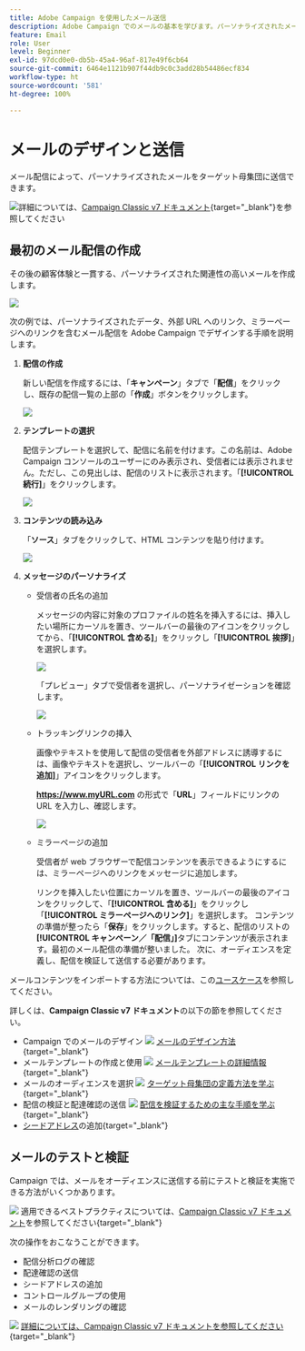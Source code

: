 ```yaml
---
title: Adobe Campaign を使用したメール送信
description: Adobe Campaign でのメールの基本を学びます。パーソナライズされたメールをターゲット母集団に送信します。
feature: Email
role: User
level: Beginner
exl-id: 97dcd0e0-db5b-45a4-96af-817e49f6cb64
source-git-commit: 6464e1121b907f44db9c0c3add28b54486ecf834
workflow-type: ht
source-wordcount: '581'
ht-degree: 100%

---
```


# メールのデザインと送信

メール配信によって、パーソナライズされたメールをターゲット母集団に送信できます。

![](../assets/do-not-localize/book.png)詳細については、[Campaign Classic v7 ドキュメント](https://experienceleague.adobe.com/docs/campaign-classic/using/sending-messages/sending-emails/about-email-channel.html?lang=ja){target="_blank"}を参照してください

## 最初のメール配信の作成

その後の顧客体験と一貫する、パーソナライズされた関連性の高いメールを作成します。

![](assets/new-email-content.png)


次の例では、パーソナライズされたデータ、外部 URL へのリンク、ミラーページへのリンクを含むメール配信を Adobe Campaign でデザインする手順を説明します。

1. **配信の作成**

   新しい配信を作成するには、「**キャンペーン**」タブで「**配信**」をクリックし、既存の配信一覧の上部の「**作成**」ボタンをクリックします。

   ![](assets/delivery_step_1.png)

1. **テンプレートの選択**

   配信テンプレートを選択して、配信に名前を付けます。この名前は、Adobe Campaign コンソールのユーザーにのみ表示され、受信者には表示されません。ただし、この見出しは、配信のリストに表示されます。「**[!UICONTROL 続行]**」をクリックします。

   ![](assets/dce_delivery_model.png)

1. **コンテンツの読み込み**

   「**ソース**」タブをクリックして、HTML コンテンツを貼り付けます。

   ![](assets/paste-content.png)


1. **メッセージのパーソナライズ**


   * 受信者の氏名の追加

      メッセージの内容に対象のプロファイルの姓名を挿入するには、挿入したい場所にカーソルを置き、ツールバーの最後のアイコンをクリックしてから、「**[!UICONTROL 含める]**」をクリックし「**[!UICONTROL 挨拶]**」を選択します。

      ![](assets/include-greetings.png)

      「プレビュー」タブで受信者を選択し、パーソナライゼーションを確認します。

      ![](assets/perso-check.png)

   * トラッキングリンクの挿入

      画像やテキストを使用して配信の受信者を外部アドレスに誘導するには、画像やテキストを選択し、ツールバーの「**[!UICONTROL リンクを追加]**」アイコンをクリックします。

      **https://www.myURL.com** の形式で「**URL**」フィールドにリンクの URL を入力し、確認します。

      ![](assets/add-a-link.png)

   * ミラーページの追加

      受信者が web ブラウザーで配信コンテンツを表示できるようにするには、ミラーページへのリンクをメッセージに追加します。

      リンクを挿入したい位置にカーソルを置き、ツールバーの最後のアイコンをクリックして、「**[!UICONTROL 含める]**」をクリックし「**[!UICONTROL ミラーページへのリンク]**」を選択します。
   コンテンツの準備が整ったら「**保存**」をクリックします。すると、配信のリストの&#x200B;**[!UICONTROL キャンペーン／「配信」]**&#x200B;タブにコンテンツが表示されます。最初のメール配信の準備が整いました。 次に、オーディエンスを定義し、配信を検証して送信する必要があります。


メールコンテンツをインポートする方法については、この[ユースケース](https://experienceleague.adobe.com/docs/campaign/automation/workflows/use-cases/deliveries/load-delivery-content.html?lang=ja)を参照してください。

詳しくは、**Campaign Classic v7 ドキュメント**&#x200B;の以下の節を参照してください。

* Campaign でのメールのデザイン
   ![](../assets/do-not-localize/book.png) [メールのデザイン方法](https://experienceleague.adobe.com/docs/campaign-classic/using/sending-messages/sending-emails/defining-the-email-content.html?lang=ja){target="_blank"}
* メールテンプレートの作成と使用
   ![](../assets/do-not-localize/book.png) [メールテンプレートの詳細情報](https://experienceleague.adobe.com/docs/campaign-classic/using/sending-messages/using-delivery-templates/about-templates.html?lang=ja){target="_blank"}
* メールのオーディエンスを選択
   ![](../assets/do-not-localize/book.png) [ターゲット母集団の定義方法を学ぶ](https://experienceleague.adobe.com/docs/campaign-classic/using/sending-messages/key-steps-when-creating-a-delivery/steps-defining-the-target-population.html?lang=ja){target="_blank"}
* 配信の検証と配達確認の送信
   ![](../assets/do-not-localize/book.png) [配信を検証するための主な手順を学ぶ](https://experienceleague.adobe.com/docs/campaign-classic/using/sending-messages/key-steps-when-creating-a-delivery/steps-validating-the-delivery.html?lang=ja){target="_blank"}
* [シードアドレス](https://experienceleague.adobe.com/docs/campaign-classic/using/sending-messages/using-seed-addresses/about-seed-addresses.html?lang=ja)の追加{target="_blank"}

## メールのテストと検証

Campaign では、メールをオーディエンスに送信する前にテストと検証を実施できる方法がいくつかあります。

![](../assets/do-not-localize/book.png) 適用できるベストプラクティスについては、[Campaign Classic v7 ドキュメント](https://experienceleague.adobe.com/docs/campaign-classic/using/sending-messages/key-steps-when-creating-a-delivery/delivery-bestpractices/check-before-sending.html?lang=ja)を参照してください{target="_blank"}

次の操作をおこなうことができます。

* 配信分析ログの確認
* 配達確認の送信
* シードアドレスの追加
* コントロールグループの使用
* メールのレンダリングの確認

![](../assets/do-not-localize/book.png) [詳細については、Campaign Classic v7 ドキュメントを参照してください](https://experienceleague.adobe.com/docs/campaign-classic/using/sending-messages/key-steps-when-creating-a-delivery/steps-validating-the-delivery.html?lang=ja){target="_blank"}
